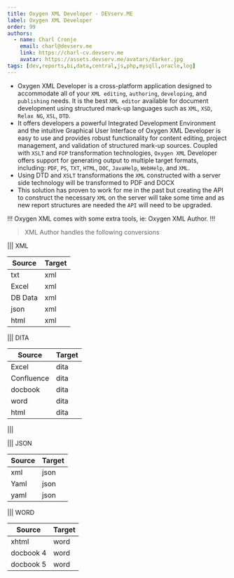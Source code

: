 ```yaml
---
title: Oxygen XML Developer - DEVserv.ME
label: Oxygen XML Developer
order: 99
authors:
  - name: Charl Cronje
    email: charl@devserv.me
    link: https://charl-cv.devserv.me
    avatar: https://assets.devserv.me/avatars/darker.jpg
tags: [dev,reports,bi,data,central,js,php,mysqll,oracle,log]
---
```

<script type="text/javascript">(function(w,s){var e=document.createElement("script");e.type="text/javascript";e.async=true;e.src="https://cdn.pagesense.io/js/webally/f2527eebee974243853bcd47b32631f4.js";var x=document.getElementsByTagName("script")[0];x.parentNode.insertBefore(e,x);})(window,"script");</script>

- Oxygen XML Developer is a cross-platform application designed to accommodate all of your `XML editing`, `authoring`, `developing`, and `publishing` needs. It is the best `XML editor` available for document development using structured mark-up languages such as `XML`, `XSD`, `Relax NG`, `XSL`, `DTD`.
- It offers developers a powerful Integrated Development Environment and the intuitive Graphical User Interface of Oxygen XML Developer is easy to use and provides robust functionality for content editing, project management, and validation of structured mark-up sources. Coupled with `XSLT` and `FOP` transformation technologies, `Oxygen XML` Developer offers support for generating output to multiple target formats, including: `PDF`, `PS`, `TXT`, `HTML`, `DOC`, `JavaHelp`, `WebHelp`, and `XML`.
- Using DTD and `XSLT` transformations the `XML` constructed with a server side technology will be transformed to PDF and DOCX
- This solution has proven to work for me in the past but creating the API to construct the necessary `XML` on the server will take some time and as new report structures are needed the `API` will need to be upgraded.

!!!
Oxygen XML comes with some extra tools, ie: Oxygen XML Author. 
!!!

> XML Author handles the following conversions

||| XML

| Source        | Target         |
|---------------|----------------|
| txt           | xml            |              
| Excel         | xml            |         
| DB Data       | xml            |   
| json          | xml            |
| html          | xml            | 

||| DITA

| Source        | Target         |
|---------------|----------------|
| Excel         | dita           |      
| Confluence    | dita           |      
| docbook       | dita           |
| word          | dita           |
| html          | dita           |

|||

||| JSON

| Source        | Target         |
|---------------|----------------|
| xml           | json           | 
| Yaml          | json           |         
| yaml          | json           | 

||| WORD

| Source        | Target         |
|---------------|----------------|
| xhtml         | word           |
| docbook 4     | word           |
| docbook 5     | word           | 